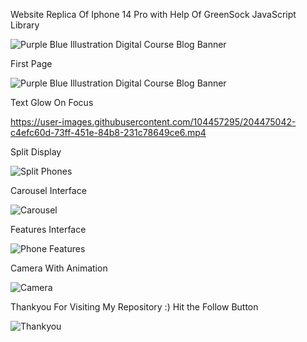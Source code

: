 Website Replica Of Iphone 14 Pro with Help Of GreenSock JavaScript Library

![Purple Blue Illustration Digital Course Blog Banner](https://user-images.githubusercontent.com/104457295/204213296-ce6b05b9-c192-4d40-97ce-c1464002c1dc.jpg)

First Page

![Purple Blue Illustration Digital Course Blog Banner](https://user-images.githubusercontent.com/104457295/204216095-5d2f5275-3a14-4d21-8955-c39d805a4ac4.gif)


Text Glow On Focus 

https://user-images.githubusercontent.com/104457295/204475042-c4efc60d-73ff-451e-84b8-231c78649ce6.mp4

Split Display

![Split Phones](https://user-images.githubusercontent.com/104457295/204295051-66ccee8d-3f19-4657-90d0-1738e75968db.gif)


Carousel Interface

![Carousel](https://user-images.githubusercontent.com/104457295/204295570-617b5090-f67b-455a-847a-61bcc17296b3.gif)


Features Interface

![Phone Features](https://user-images.githubusercontent.com/104457295/204296259-c0b6accb-9138-46ae-a74a-54432138e24a.gif)


Camera With Animation 

![Camera](https://user-images.githubusercontent.com/104457295/204296561-432d9e45-b962-4c6a-ae08-f3397c620fa6.gif)


Thankyou For Visiting My Repository :) Hit the Follow Button

![Thankyou](https://user-images.githubusercontent.com/104457295/204302171-cd68ebe0-c030-43a1-bebe-ad87573898c4.gif)

